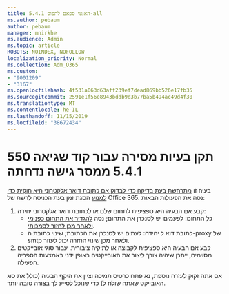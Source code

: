```yaml
---
title: 5.4.1 האנטי ספאם לתפוס-all
ms.author: pebaum
author: pebaum
manager: mnirkhe
ms.audience: Admin
ms.topic: article
ROBOTS: NOINDEX, NOFOLLOW
localization_priority: Normal
ms.collection: Adm_O365
ms.custom:
- "9001209"
- "3167"
ms.openlocfilehash: 4f531a063d63aff239ef7dead869bb526e17fb35
ms.sourcegitcommit: 2591e1f56e8943bddb9d3b77ba5b494ac49d4f30
ms.translationtype: MT
ms.contentlocale: he-IL
ms.lasthandoff: 11/15/2019
ms.locfileid: "38672434"
---
```

# <a name="fix-delivery-issues-for-error-code-550-541-relay-access-denied"></a>תקן בעיות מסירה עבור קוד שגיאה 550 5.4.1 ממסר גישה נדחתה

בעיה זו [מתרחשת בעת בדיקה כדי לבדוק אם כתובת דואר אלקטרוני היא חוקית כדי למנוע](https://docs.microsoft.com/exchange/mail-flow-best-practices/use-directory-based-edge-blocking) הסגת זמן בעת הכניסה לרשת של Office 365. נסה את הפעולות הבאות:

1. קבע אם הבעיה היא ספציפית לתחום שלם או לכתובת דואר אלקטרוני יחידה:
    - כל התחום: לפעמים יש לסנכרן את התחום; נסה [להגדיר את התחום כפנימי ולאחר מכן לחזור לסמכותי](https://docs.microsoft.com/exchange/mail-flow-best-practices/manage-accepted-domains/manage-accepted-domains).
    - כתובת דוא ל יחידה: לעתים יש לסנכרן את הכתובת; שינוי כתובת ה-proxy של smtp ולאחר מכן שינוי החזרה יכול לעזור.
2. קבע אם הבעיה היא ספציפית לקבוצה או לתיקיה ציבורית. עבור סוגי אובייקטים מסוימים, ייתכן שיהיה צורך ליצור את האובייקטים באופן ידני באמצעות הספריה הפעילה.

אם אתה זקוק לעזרה נוספת, נא פתח כרטיס תמיכה וציין את היקף הבעיה (כולל את סוג האובייקט שאתה שולח ל) כדי שנוכל לסייע לך בצורה טובה יותר.